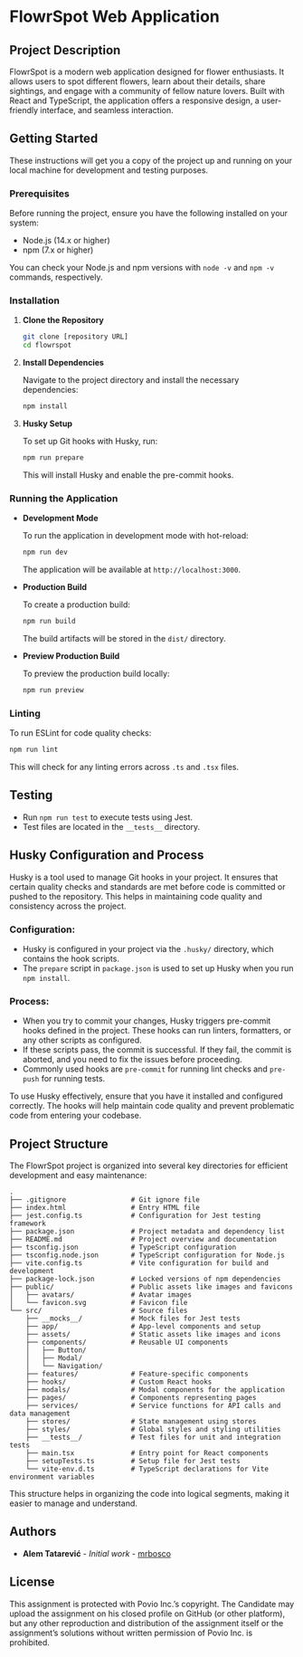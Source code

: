 # FlowrSpot Web Application

## Project Description

FlowrSpot is a modern web application designed for flower enthusiasts. It allows users to spot different flowers, learn about their details, share sightings, and engage with a community of fellow nature lovers. Built with React and TypeScript, the application offers a responsive design, a user-friendly interface, and seamless interaction.

## Getting Started

These instructions will get you a copy of the project up and running on your local machine for development and testing purposes.

### Prerequisites

Before running the project, ensure you have the following installed on your system:

- Node.js (14.x or higher)
- npm (7.x or higher)

You can check your Node.js and npm versions with `node -v` and `npm -v` commands, respectively.

### Installation

1. **Clone the Repository**

   ```bash
   git clone [repository URL]
   cd flowrspot
   ```

2. **Install Dependencies**

   Navigate to the project directory and install the necessary dependencies:

   ```bash
   npm install
   ```

3. **Husky Setup**

   To set up Git hooks with Husky, run:

   ```bash
   npm run prepare
   ```

   This will install Husky and enable the pre-commit hooks.

### Running the Application

- **Development Mode**

  To run the application in development mode with hot-reload:

  ```bash
  npm run dev
  ```

  The application will be available at `http://localhost:3000`.

- **Production Build**

  To create a production build:

  ```bash
  npm run build
  ```

  The build artifacts will be stored in the `dist/` directory.

- **Preview Production Build**

  To preview the production build locally:

  ```bash
  npm run preview
  ```

### Linting

To run ESLint for code quality checks:

```bash
npm run lint
```

This will check for any linting errors across `.ts` and `.tsx` files.

## Testing

- Run `npm run test` to execute tests using Jest.
- Test files are located in the `__tests__` directory.

## Husky Configuration and Process

Husky is a tool used to manage Git hooks in your project. It ensures that certain quality checks and standards are met before code is committed or pushed to the repository. This helps in maintaining code quality and consistency across the project.

### Configuration:

- Husky is configured in your project via the `.husky/` directory, which contains the hook scripts.
- The `prepare` script in `package.json` is used to set up Husky when you run `npm install`.

### Process:

- When you try to commit your changes, Husky triggers pre-commit hooks defined in the project. These hooks can run linters, formatters, or any other scripts as configured.
- If these scripts pass, the commit is successful. If they fail, the commit is aborted, and you need to fix the issues before proceeding.
- Commonly used hooks are `pre-commit` for running lint checks and `pre-push` for running tests.

To use Husky effectively, ensure that you have it installed and configured correctly. The hooks will help maintain code quality and prevent problematic code from entering your codebase.

## Project Structure

The FlowrSpot project is organized into several key directories for efficient development and easy maintenance:

```
.
├── .gitignore                # Git ignore file
├── index.html                # Entry HTML file
├── jest.config.ts            # Configuration for Jest testing framework
├── package.json              # Project metadata and dependency list
├── README.md                 # Project overview and documentation
├── tsconfig.json             # TypeScript configuration
├── tsconfig.node.json        # TypeScript configuration for Node.js
├── vite.config.ts            # Vite configuration for build and development
├── package-lock.json         # Locked versions of npm dependencies
├── public/                   # Public assets like images and favicons
│   ├── avatars/              # Avatar images
│   └── favicon.svg           # Favicon file
└── src/                      # Source files
    ├── __mocks__/            # Mock files for Jest tests
    ├── app/                  # App-level components and setup
    ├── assets/               # Static assets like images and icons
    ├── components/           # Reusable UI components
    │   ├── Button/
    │   ├── Modal/
    │   └── Navigation/
    ├── features/             # Feature-specific components
    ├── hooks/                # Custom React hooks
    ├── modals/               # Modal components for the application
    ├── pages/                # Components representing pages
    ├── services/             # Service functions for API calls and data management
    ├── stores/               # State management using stores
    ├── styles/               # Global styles and styling utilities
    ├── __tests__/            # Test files for unit and integration tests
    ├── main.tsx              # Entry point for React components
    ├── setupTests.ts         # Setup file for Jest tests
    └── vite-env.d.ts         # TypeScript declarations for Vite environment variables
```

This structure helps in organizing the code into logical segments, making it easier to manage and understand.

## Authors

- **Alem Tatarević** - _Initial work_ - [mrbosco](https://github.com/mrbosco)

## License

This assignment is protected with Povio Inc.’s copyright. The Candidate may upload the assignment on his closed profile on GitHub (or other platform), but any other reproduction and distribution of the assignment itself or the assignment’s solutions without written permission of Povio Inc. is prohibited.
